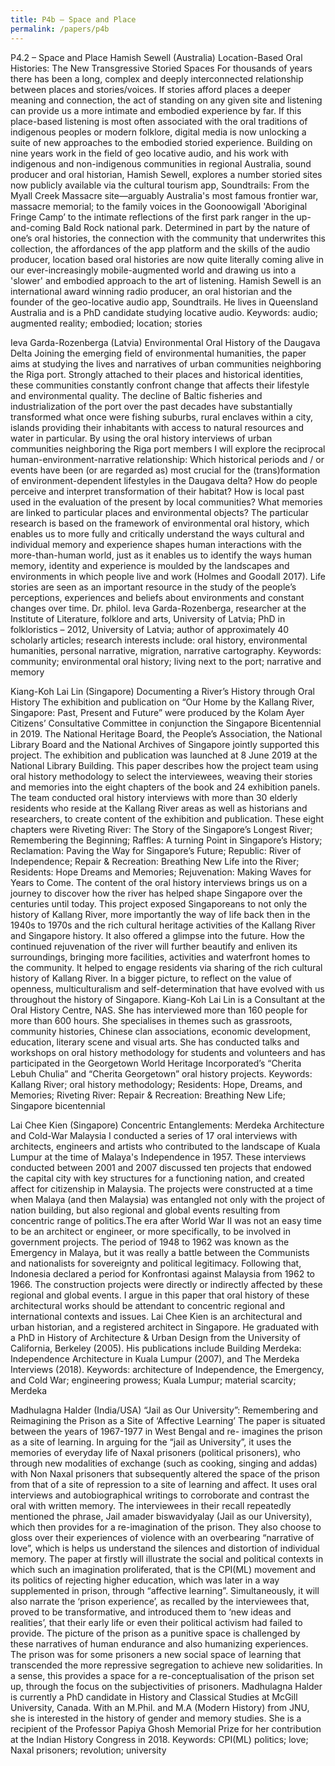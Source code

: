 ```yaml
---
title: P4b – Space and Place
permalink: /papers/p4b
---
```

P4.2 – Space and Place
Hamish Sewell (Australia) Location-Based Oral Histories: The New Transgressive Storied Spaces
For thousands of years there has been a long, complex and deeply interconnected relationship between places and stories/voices. If stories afford places a deeper meaning and connection, the act of standing on any given site and listening can provide us a more intimate and embodied experience by far. If this place-based listening is most often associated with the oral traditions of indigenous peoples or modern folklore, digital media is now unlocking a suite of new approaches to the embodied storied experience. Building on nine years work in the field of geo locative audio, and his work with indigenous and non-indigenous communities in regional Australia, sound producer and oral historian, Hamish Sewell, explores a number storied sites now publicly available via the cultural tourism app, Soundtrails: From the Myall Creek Massacre site—arguably Australia's most famous frontier war, massacre memorial; to the family voices in the Goonoowigall 'Aboriginal Fringe Camp’ to the intimate reflections of the first park ranger in the up-and-coming Bald Rock national park. Determined in part by the nature of one’s oral histories, the connection with the community that underwrites this collection, the affordances of the app platform and the skills of the audio producer, location based oral histories are now quite literally coming alive in our ever-increasingly mobile-augmented world and drawing us into a 'slower' and embodied approach to the art of listening. 
Hamish Sewell is an international award winning radio producer, an oral historian and the founder of the geo-locative audio app, Soundtrails. He lives in Queensland Australia and is a PhD candidate studying locative audio.
Keywords: audio; augmented reality; embodied; location; stories

Ieva Garda-Rozenberga (Latvia) Environmental Oral History of the Daugava Delta
Joining the emerging field of environmental humanities, the paper aims at studying the lives and narratives of urban communities neighboring the Riga port. Strongly attached to their places and historical identities, these communities constantly confront change that affects their lifestyle and environmental quality. The decline of Baltic fisheries and industrialization of the port over the past decades have substantially transformed what once were fishing suburbs, rural enclaves within a city, islands providing their inhabitants with access to natural resources and water in particular. 
By using the oral history interviews of urban communities neighboring the Riga port members I will explore the reciprocal human-environment-narrative relationship: Which historical periods and / or events have been (or are regarded as) most crucial for the (trans)formation of environment-dependent lifestyles in the Daugava delta? How do people perceive and interpret transformation of their habitat? How is local past used in the evaluation of the present by local communities? What memories are linked to particular places and environmental objects? 
The particular research is based on the framework of environmental oral history, which enables us to more fully and critically understand the ways cultural and individual memory and experience shapes human interactions with the more-than-human world, just as it enables us to identify the ways human memory, identity and experience is moulded by the landscapes and environments in which people live and work (Holmes and Goodall 2017). Life stories are seen as an important resource in the study of the people’s perceptions, experiences and beliefs about environments and constant changes over time. 
Dr. philol. Ieva Garda-Rozenberga, researcher at the Institute of Literature, folklore and arts, University of Latvia; PhD in folkloristics – 2012, University of Latvia; author of approximately 40 scholarly articles; research interests include: oral history, environmental humanities, personal narrative, migration, narrative cartography.
Keywords: community; environmental oral history; living next to the port; narrative and memory

Kiang-Koh Lai Lin (Singapore) Documenting a River’s History through Oral History
The exhibition and publication on “Our Home by the Kallang River, Singapore: Past, Present and Future” were produced by the Kolam Ayer Citizens’ Consultative Committee in conjunction the Singapore Bicentennial in 2019. The National Heritage Board, the People’s Association, the National Library Board and the National Archives of Singapore jointly supported this project. The exhibition and publication was launched at 8 June 2019 at the National Library Building.
This paper describes how the project team using oral history methodology to select the interviewees, weaving their stories and memories into the eight chapters of the book and 24 exhibition panels. The team conducted oral history interviews with more than 30 elderly residents who reside at the Kallang River areas as well as historians and researchers, to create content of the exhibition and publication. 
These eight chapters were Riveting River: The Story of the Singapore’s Longest River; Remembering the Beginning; Raffles: A turning Point in Singapore’s History; Reclamation: Paving the Way for Singapore’s Future; Republic: River of Independence; Repair & Recreation: Breathing New Life into the River; Residents: Hope Dreams and Memories; Rejuvenation: Making Waves for Years to Come.
The content of the oral history interviews brings us on a journey to discover how the river has helped shape Singapore over the centuries until today. This project exposed Singaporeans to not only the history of Kallang River, more importantly the way of life back then in the 1940s to 1970s and the rich cultural heritage activities of the Kallang River and Singapore history. It also offered a glimpse into the future. How the continued rejuvenation of the river will further beautify and enliven its surroundings, bringing more facilities, activities and waterfront homes to the community.
It helped to engage residents via sharing of the rich cultural history of Kallang River. In a bigger picture, to reflect on the value of openness, multiculturalism and self-determination that have evolved with us throughout the history of Singapore.
Kiang-Koh Lai Lin is a Consultant at the Oral History Centre, NAS. She has interviewed more than 160 people for more than 600 hours. She specialises in themes such as grassroots, community histories, Chinese clan associations, economic development, education, literary scene and visual arts. She has conducted talks and workshops on oral history methodology for students and volunteers and has participated in the Georgetown World Heritage Incorporated’s “Cherita Lebuh Chulia” and “Cherita Georgetown” oral history projects. 
Keywords: Kallang River; oral history methodology; Residents: Hope, Dreams, and Memories; Riveting River: Repair & Recreation: Breathing New Life; Singapore bicentennial

Lai Chee Kien (Singapore) Concentric Entanglements: Merdeka Architecture and Cold-War Malaysia
I conducted a series of 17 oral interviews with architects, engineers and artists who contributed to the landscape of Kuala Lumpur at the time of Malaya's Independence in 1957. These interviews conducted between 2001 and 2007 discussed ten projects that endowed the capital city with key structures for a functioning nation, and created affect for citizenship in Malaysia.
The projects were constructed at a time when Malaya (and then Malaysia) was entangled not only with the project of nation building, but also regional and global events resulting from concentric range of politics.The era after World War II was not an easy time to be an architect or engineer, or more specifically, to be involved in government projects. The period of 1948 to 1962 was known as the Emergency in Malaya, but it was really a battle between the Communists and nationalists for sovereignty and political legitimacy. Following that, Indonesia declared a period for Konfrontasi against Malaysia from 1962 to 1966. The construction projects were directly or indirectly affected by these regional and global events. I argue in this paper that oral history of these architectural works should be attendant to concentric regional and international contexts and issues.
Lai Chee Kien is an architectural and urban historian, and a registered architect in Singapore. He graduated with a PhD in History of Architecture & Urban Design from the University of California, Berkeley (2005). His publications include Building Merdeka: Independence Architecture in Kuala Lumpur (2007), and The Merdeka Interviews (2018).
Keywords: architecture of Independence, the Emergency, and Cold War; engineering prowess; Kuala Lumpur; material scarcity; Merdeka

Madhulagna Halder (India/USA) “Jail as Our University”: Remembering and Reimagining the Prison as a Site of ‘Affective Learning’
The paper is situated between the years of 1967-1977 in West Bengal and re- imagines the prison as a site of learning. In arguing for the “jail as University”, it uses the memories of everyday life of Naxal prisoners (political prisoners), who through new modalities of exchange (such as cooking, singing and addas) with Non Naxal prisoners that subsequently altered the space of the prison from that of a site of repression to a site of learning and affect. It uses oral interviews and autobiographical writings to corroborate and contrast the oral with written memory. The interviewees in their recall repeatedly mentioned the phrase, Jail amader biswavidyalay (Jail as our University), which then provides for a re-imagination of the prison. They also choose to gloss over their experiences of violence with an overbearing “narrative of love”, which is helps us understand the silences and distortion of individual memory. 
The paper at firstly will illustrate the social and political contexts in which such an imagination proliferated, that is the CPI(ML) movement and its politics of rejecting higher education, which was later in a way supplemented in prison, through “affective learning”. Simultaneously, it will also narrate the ‘prison experience’, as recalled by the interviewees that, proved to be transformative, and introduced them to ‘new ideas and realities’, that their early life or even their political activism had failed to provide. The picture of the prison as a punitive space is challenged by these narratives of human endurance and also humanizing experiences.  The prison was for some prisoners a new social space of learning that transcended the more repressive segregation to achieve new solidarities. In a sense, this provides a space for a re-conceptualisation of the prison set up, through the focus on the subjectivities of prisoners.
Madhulagna Halder is currently a PhD candidate in History and Classical Studies at McGill University, Canada.  With an M.Phil. and M.A (Modern History) from JNU, she is interested in the history of gender and memory studies.  She is a recipient of the Professor Papiya Ghosh Memorial Prize for her contribution at the Indian History Congress in 2018.
Keywords: CPI(ML) politics; love; Naxal prisoners; revolution; university

